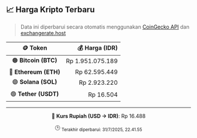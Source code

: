 

<!-- HARGA_KRIPTO -->
## 📈 Harga Kripto Terbaru

> Data ini diperbarui secara otomatis menggunakan [CoinGecko API](https://www.coingecko.com/) dan [exchangerate.host](https://exchangerate.host/)

<div align="center">

| 🪙 Token | 💰 Harga (IDR) |
|:------:|---------------:|
| 🟠 **Bitcoin (BTC)**   | Rp 1.951.075.189 |
| 🔵 **Ethereum (ETH)**  | Rp 62.595.449 |
| 🟣 **Solana (SOL)**    | Rp 2.923.220 |
| 🟢 **Tether (USDT)**   | Rp 16.504 |

---

💱 **Kurs Rupiah (USD → IDR)**: Rp 16.488

🕒 <sub>Terakhir diperbarui: 31/7/2025, 22.41.55</sub>

</div>
<!-- /HARGA_KRIPTO -->